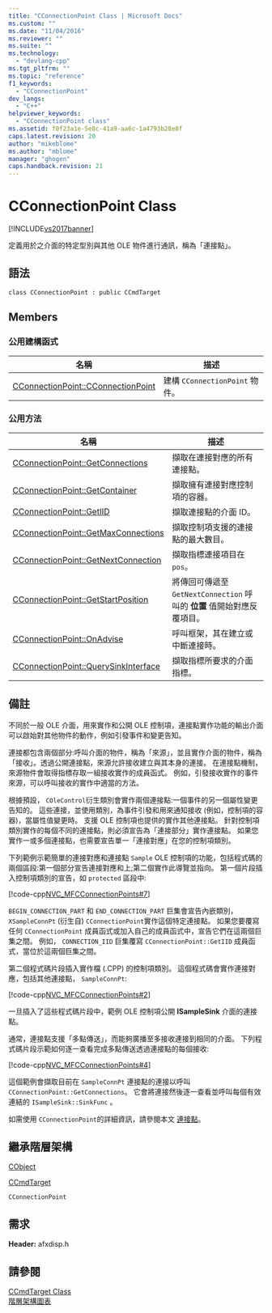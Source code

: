 ```yaml
---
title: "CConnectionPoint Class | Microsoft Docs"
ms.custom: ""
ms.date: "11/04/2016"
ms.reviewer: ""
ms.suite: ""
ms.technology: 
  - "devlang-cpp"
ms.tgt_pltfrm: ""
ms.topic: "reference"
f1_keywords: 
  - "CConnectionPoint"
dev_langs: 
  - "C++"
helpviewer_keywords: 
  - "CConnectionPoint class"
ms.assetid: f0f23a1e-5e8c-41a9-aa6c-1a4793b28e8f
caps.latest.revision: 20
author: "mikeblome"
ms.author: "mblome"
manager: "ghogen"
caps.handback.revision: 21
---
```

# CConnectionPoint Class
[!INCLUDE[vs2017banner](../../assembler/inline/includes/vs2017banner.md)]

定義用於之介面的特定型別與其他 OLE 物件進行通訊，稱為「連接點」。  
  
## 語法  
  
```  
class CConnectionPoint : public CCmdTarget  
```  
  
## Members  
  
### 公用建構函式  
  
|名稱|描述|  
|--------|--------|  
|[CConnectionPoint::CConnectionPoint](../Topic/CConnectionPoint::CConnectionPoint.md)|建構 `CConnectionPoint` 物件。|  
  
### 公用方法  
  
|名稱|描述|  
|--------|--------|  
|[CConnectionPoint::GetConnections](../Topic/CConnectionPoint::GetConnections.md)|擷取在連接對應的所有連接點。|  
|[CConnectionPoint::GetContainer](../Topic/CConnectionPoint::GetContainer.md)|擷取擁有連接對應控制項的容器。|  
|[CConnectionPoint::GetIID](../Topic/CConnectionPoint::GetIID.md)|擷取連接點的介面 ID。|  
|[CConnectionPoint::GetMaxConnections](../Topic/CConnectionPoint::GetMaxConnections.md)|擷取控制項支援的連接點的最大數目。|  
|[CConnectionPoint::GetNextConnection](../Topic/CConnectionPoint::GetNextConnection.md)|擷取指標連接項目在 `pos`。|  
|[CConnectionPoint::GetStartPosition](../Topic/CConnectionPoint::GetStartPosition.md)|將傳回可傳遞至 `GetNextConnection` 呼叫的 **位置** 值開始對應反覆項目。|  
|[CConnectionPoint::OnAdvise](../Topic/CConnectionPoint::OnAdvise.md)|呼叫框架，其在建立或中斷連接時。|  
|[CConnectionPoint::QuerySinkInterface](../Topic/CConnectionPoint::QuerySinkInterface.md)|擷取指標所要求的介面指標。|  
  
## 備註  
 不同於一般 OLE 介面，用來實作和公開 OLE 控制項，連接點實作功能的輸出介面可以啟始對其他物件的動作，例如引發事件和變更告知。  
  
 連接都包含兩個部分:呼叫介面的物件，稱為「來源」，並且實作介面的物件，稱為「接收」。透過公開連接點，來源允許接收建立與其本身的連接。  在連接點機制，來源物件會取得指標存取一組接收實作的成員函式。  例如，引發接收實作的事件來源，可以呼叫接收的實作中適當的方法。  
  
 根據預設， `COleControl`衍生類別會實作兩個連接點:一個事件的另一個屬性變更告知的。  這些連接，並使用類別，為事件引發和用來通知接收 \(例如，控制項的容器\)，當屬性值變更時。  支援 OLE 控制項也提供的實作其他連接點。  針對控制項類別實作的每個不同的連接點，則必須宣告為「連接部分」實作連接點。  如果您實作一或多個連接點，也需要宣告單一「連接對應」在您的控制項類別。  
  
 下列範例示範簡單的連接對應和連接點 `Sample` OLE 控制項的功能，包括程式碼的兩個區段:第一個部分宣告連接對應和上;第二個實作此導覽並指向。  第一個片段插入控制項類別的宣告，如 `protected` 區段中:  
  
 [!code-cpp[NVC_MFCConnectionPoints#7](../../mfc/codesnippet/CPP/cconnectionpoint-class_1.h)]  
  
 `BEGIN_CONNECTION_PART` 和 `END_CONNECTION_PART` 巨集會宣告內嵌類別， `XSampleConnPt` \(衍生自\) `CConnectionPoint`實作這個特定連接點。  如果您要覆寫任何 `CConnectionPoint` 成員函式或加入自己的成員函式中，宣告它們在這兩個巨集之間。  例如， `CONNECTION_IID` 巨集覆寫 `CConnectionPoint::GetIID` 成員函式，當位於這兩個巨集之間。  
  
 第二個程式碼片段插入實作檔 \(.CPP\) 的控制項類別。  這個程式碼會實作連接對應，包括其他連接點， `SampleConnPt`:  
  
 [!code-cpp[NVC_MFCConnectionPoints#2](../../mfc/codesnippet/CPP/cconnectionpoint-class_2.cpp)]  
  
 一旦插入了這些程式碼片段中，範例 OLE 控制項公開 **ISampleSink** 介面的連接點。  
  
 通常，連接點支援「多點傳送」，而能夠廣播至多接收連接到相同的介面。  下列程式碼片段示範如何逐一查看完成多點傳送透過連接點的每個接收:  
  
 [!code-cpp[NVC_MFCConnectionPoints#4](../../mfc/codesnippet/CPP/cconnectionpoint-class_3.cpp)]  
  
 這個範例會擷取目前在 `SampleConnPt` 連接點的連接以呼叫 `CConnectionPoint::GetConnections`。  它會將連接然後逐一查看並呼叫每個有效連結的 `ISampleSink::SinkFunc` 。  
  
 如需使用 `CConnectionPoint`的詳細資訊，請參閱本文 [連接點](../../mfc/connection-points.md)。  
  
## 繼承階層架構  
 [CObject](../../mfc/reference/cobject-class.md)  
  
 [CCmdTarget](../../mfc/reference/ccmdtarget-class.md)  
  
 `CConnectionPoint`  
  
## 需求  
 **Header:** afxdisp.h  
  
## 請參閱  
 [CCmdTarget Class](../../mfc/reference/ccmdtarget-class.md)   
 [階層架構圖表](../../mfc/hierarchy-chart.md)